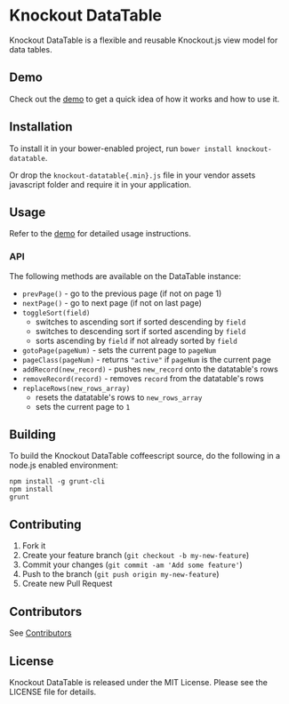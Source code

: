 # Knockout DataTable

Knockout DataTable is a flexible and reusable Knockout.js view model for data tables.

## Demo

Check out the [demo](http://rawgit.com/immense/knockout-datatable/master/demo.html) to get a quick idea of how it works and how to use it.

## Installation

To install it in your bower-enabled project, run `bower install knockout-datatable`.

Or drop the `knockout-datatable{.min}.js` file in your vendor assets javascript folder and require it in your application.

## Usage

Refer to the [demo](http://rawgit.com/immense/knockout-datatable/master/demo.html) for detailed usage instructions.

### API

The following methods are available on the DataTable instance:
* `prevPage()` - go to the previous page (if not on page 1)
* `nextPage()` - go to next page (if not on last page)
* `toggleSort(field)`
  - switches to ascending sort if sorted descending by `field`
  - switches to descending sort if sorted ascending by `field`
  - sorts ascending by `field` if not already sorted by `field`
* `gotoPage(pageNum)` - sets the current page to `pageNum`
* `pageClass(pageNum)` - returns `"active"` if `pageNum` is the current page
* `addRecord(new_record)` - pushes `new_record` onto the datatable's rows
* `removeRecord(record)` - removes `record` from the datatable's rows
* `replaceRows(new_rows_array)`
  - resets the datatable's rows to `new_rows_array`
  - sets the current page to `1`


## Building

To build the Knockout DataTable coffeescript source, do the following in a node.js enabled environment:

```
npm install -g grunt-cli
npm install
grunt
```

## Contributing

1. Fork it
1. Create your feature branch (`git checkout -b my-new-feature`)
1. Commit your changes (`git commit -am 'Add some feature'`)
1. Push to the branch (`git push origin my-new-feature`)
1. Create new Pull Request

## Contributors

See [Contributors](wiki/Contributors)

## License

Knockout DataTable is released under the MIT License. Please see the LICENSE file for details.
